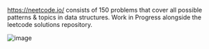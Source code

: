 https://neetcode.io/ consists of 150 problems that cover all possible patterns & topics in data structures. Work in Progress alongside the leetcode solutions repository.

![image](https://github.com/HarisMahmood8/Neetcode150/assets/114548524/b4b56889-a161-4e64-9818-752d223b9444)
